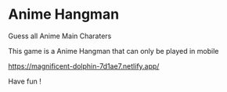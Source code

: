 # Anime Hangman
 Guess all Anime Main Charaters

 This game is a Anime Hangman that can only be played in mobile 

 https://magnificent-dolphin-7d1ae7.netlify.app/

 Have fun !
